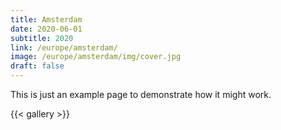 ```yaml
---
title: Amsterdam
date: 2020-06-01
subtitle: 2020
link: /europe/amsterdam/
image: /europe/amsterdam/img/cover.jpg
draft: false
---
```


This is just an example page to demonstrate how it might work.

{{< gallery >}}
